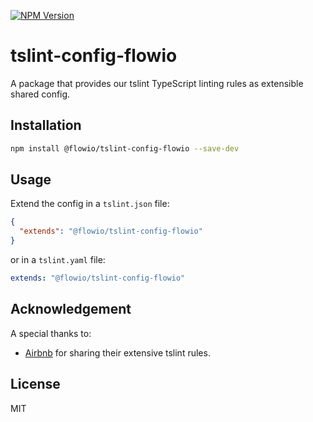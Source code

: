 [![NPM Version][npm-image]][npm-url]

# tslint-config-flowio

A package that provides our tslint TypeScript linting rules as extensible shared config.

## Installation

```bash
npm install @flowio/tslint-config-flowio --save-dev
```

## Usage

Extend the config in a `tslint.json` file:

```json
{
  "extends": "@flowio/tslint-config-flowio"
}
```
or in a `tslint.yaml` file:

```yaml
extends: "@flowio/tslint-config-flowio"
```

## Acknowledgement

A special thanks to:

* [Airbnb](https://github.com/airbnb) for sharing their extensive tslint rules.

## License

MIT

[npm-image]: https://img.shields.io/npm/v/@flowio/tslint-config-flowio.svg
[npm-url]: https://www.npmjs.com/package/@flowio/tslint-config-flowio